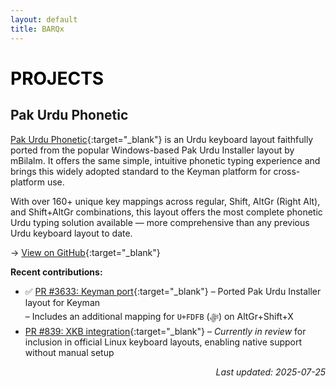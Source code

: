 ```yaml
---
layout: default
title: BARQx
---
```


<h1 style="color: #000000">PROJECTS</h1>

## Pak Urdu Phonetic

[Pak Urdu Phonetic](https://barqx.github.io/pak-urdu-phonetic/){:target="_blank"} is an Urdu keyboard layout faithfully ported from the popular Windows-based Pak Urdu Installer layout by mBilalm. It offers the same simple, intuitive phonetic typing experience and brings this widely adopted standard to the Keyman platform for cross-platform use.

With over 160+ unique key mappings across regular, Shift, AltGr (Right Alt), and Shift+AltGr combinations, this layout offers the most complete phonetic Urdu typing solution available — more comprehensive than any previous Urdu keyboard layout to date.

→ [View on GitHub](https://github.com/barqx/pak-urdu-phonetic){:target="_blank"}

**Recent contributions:**
- ✅ [PR #3633: Keyman port](https://github.com/keymanapp/keyboards/pull/3633){:target="_blank"} – Ported Pak Urdu Installer layout for Keyman  
  – Includes an additional mapping for `U+FDFB` (ﷻ) on AltGr+Shift+X
-    [PR #839: XKB integration](https://gitlab.freedesktop.org/xkeyboard-config/xkeyboard-config/-/merge_requests/839){:target="_blank"} – *Currently in review* for inclusion in official Linux keyboard layouts, enabling native support without manual setup

<p style="text-align: right; font-style: italic;">Last updated: 2025-07-25</p>



